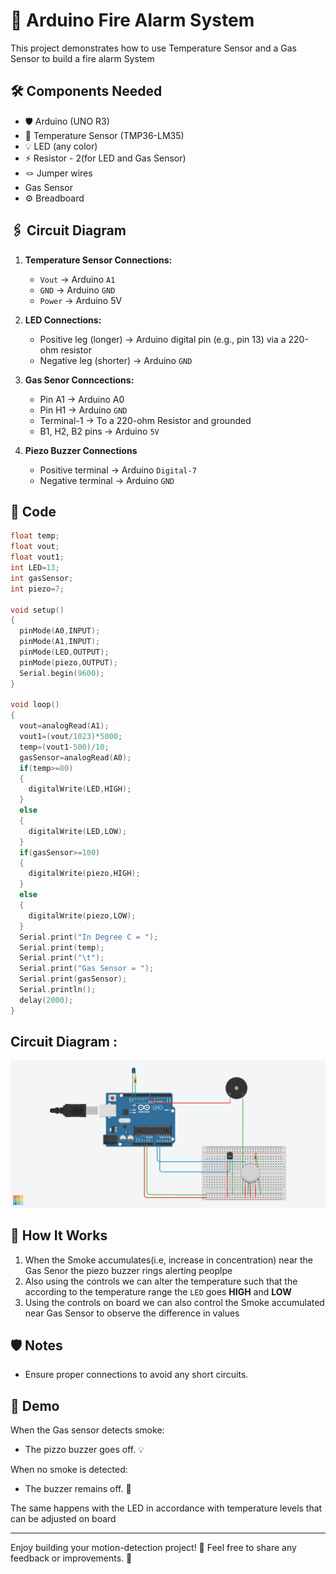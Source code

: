 # 🚀 Arduino Fire Alarm System

This project demonstrates how to use Temperature Sensor and a Gas Sensor to build a fire alarm System 

## 🛠️ Components Needed

- 🛡️ Arduino (UNO R3)
- 🔴 Temperature Sensor (TMP36-LM35)
- 💡 LED (any color)
- ⚡ Resistor - 2(for LED and Gas Sensor)
- 🪢 Jumper wires
- Gas Sensor
- ⚙️ Breadboard

## 🖇️ Circuit Diagram

1. **Temperature Sensor Connections:**
   - `Vout` -> Arduino `A1`
   - `GND` -> Arduino `GND`
   - `Power` -> Arduino 5V

2. **LED Connections:**
   - Positive leg (longer) -> Arduino digital pin (e.g., pin 13) via a 220-ohm resistor
   - Negative leg (shorter) -> Arduino `GND`

3. **Gas Senor Conncections:**   
   - Pin A1 -> Arduino A0
   - Pin H1 -> Arduino `GND`
   - Terminal-1 -> To a 220-ohm Resistor and grounded
   - B1, H2, B2 pins -> Arduino `5V`
4. **Piezo Buzzer Connections**
   - Positive terminal -> Arduino `Digital-7`
   - Negative terminal -> Arduino `GND`


## 📜 Code 
```Cpp
float temp;
float vout;
float vout1;
int LED=13;
int gasSensor;
int piezo=7;

void setup()
{
  pinMode(A0,INPUT);
  pinMode(A1,INPUT);
  pinMode(LED,OUTPUT);
  pinMode(piezo,OUTPUT);
  Serial.begin(9600);
} 

void loop()
{
  vout=analogRead(A1);
  vout1=(vout/1023)*5000;
  temp=(vout1-500)/10;
  gasSensor=analogRead(A0);
  if(temp>=80)
  {
    digitalWrite(LED,HIGH);
  } 
  else
  {
    digitalWrite(LED,LOW);
  } 
  if(gasSensor>=100)
  {
    digitalWrite(piezo,HIGH);
  } 
  else
  {
    digitalWrite(piezo,LOW);
  }  
  Serial.print("In Degree C = ");
  Serial.print(temp);
  Serial.print("\t");
  Serial.print("Gas Sensor = ");
  Serial.print(gasSensor);
  Serial.println();
  delay(2000);
}  
```
## Circuit Diagram : 
![Circuit Diagram](./CircuitDiagram.png)

## 🚦 How It Works

1. When the Smoke accumulates(i.e, increase in concentration) near the Gas Senor the piezo buzzer rings alerting peoplpe
2. Also using the controls we can alter the temperature such that the according to the temperature range the `LED` goes **HIGH** and **LOW**
3. Using the controls on board we can also control the Smoke accumulated near Gas Sensor to observe the difference in values

## 🛡️ Notes

- Ensure proper connections to avoid any short circuits.

## 🌟 Demo

When the Gas sensor detects smoke:
- The pizzo buzzer goes off. 💡

When no smoke is detected:
- The buzzer remains off. 🌙

The same happens with the LED in accordance with temperature levels that can be adjusted on board



---

Enjoy building your motion-detection project! 🥳 Feel free to share any feedback or improvements. 🚀
